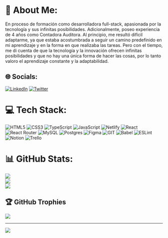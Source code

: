 # 💫 About Me:
En proceso de formación como desarrolladora full-stack, apasionada por la tecnología y sus infinitas posibilidades. Adicionalmente, poseo experiencia de 4 años como Contadora Auditora. Al principio, me resultó difícil adaptarme, ya que estaba acostumbrada a seguir un camino predefinido en mi aprendizaje y en la forma en que realizaba las tareas. Pero con el tiempo, me di cuenta de que la tecnología y la innovación ofrecen infinitas posibilidades y que no hay una única forma de hacer las cosas, por lo tanto valoro el aprendizaje constante y la adaptabilidad.


## 🌐 Socials:
[![LinkedIn](https://img.shields.io/badge/LinkedIn-%230077B5.svg?logo=linkedin&logoColor=white)](https://linkedin.com/in//andreastefbustos) [![Twitter](https://img.shields.io/badge/Twitter-%231DA1F2.svg?logo=Twitter&logoColor=white)](https://twitter.com/@andreastef_) 

# 💻 Tech Stack:
![HTML5](https://img.shields.io/badge/html5-%23E34F26.svg?style=for-the-badge&logo=html5&logoColor=white) ![CSS3](https://img.shields.io/badge/css3-%231572B6.svg?style=for-the-badge&logo=css3&logoColor=white) ![TypeScript](https://img.shields.io/badge/typescript-%23007ACC.svg?style=for-the-badge&logo=typescript&logoColor=white) ![JavaScript](https://img.shields.io/badge/javascript-%23323330.svg?style=for-the-badge&logo=javascript&logoColor=%23F7DF1E) ![Netlify](https://img.shields.io/badge/netlify-%23000000.svg?style=for-the-badge&logo=netlify&logoColor=#00C7B7) ![React](https://img.shields.io/badge/react-%2320232a.svg?style=for-the-badge&logo=react&logoColor=%2361DAFB) ![React Router](https://img.shields.io/badge/React_Router-CA4245?style=for-the-badge&logo=react-router&logoColor=white) ![MySQL](https://img.shields.io/badge/mysql-%2300f.svg?style=for-the-badge&logo=mysql&logoColor=white) ![Postgres](https://img.shields.io/badge/postgres-%23316192.svg?style=for-the-badge&logo=postgresql&logoColor=white) 	![Figma](https://img.shields.io/badge/figma-%23F24E1E.svg?style=for-the-badge&logo=figma&logoColor=white) ![GIT](https://img.shields.io/badge/Git-fc6d26?style=for-the-badge&logo=git&logoColor=white) ![Babel](https://img.shields.io/badge/Babel-F9DC3e?style=for-the-badge&logo=babel&logoColor=black) ![ESLint](https://img.shields.io/badge/ESLint-4B3263?style=for-the-badge&logo=eslint&logoColor=white) ![Notion](https://img.shields.io/badge/Notion-%23000000.svg?style=for-the-badge&logo=notion&logoColor=white) ![Trello](https://img.shields.io/badge/Trello-%23026AA7.svg?style=for-the-badge&logo=Trello&logoColor=white)
# 📊 GitHub Stats:
![](https://github-readme-stats.vercel.app/api?username=andreastefbustos&theme=flag-india&hide_border=false&include_all_commits=false&count_private=false)<br/>
![](https://github-readme-streak-stats.herokuapp.com/?user=andreastefbustos&theme=flag-india&hide_border=false)<br/>
![](https://github-readme-stats.vercel.app/api/top-langs/?username=andreastefbustos&theme=flag-india&hide_border=false&include_all_commits=false&count_private=false&layout=compact)

## 🏆 GitHub Trophies
![](https://github-profile-trophy.vercel.app/?username=andreastefbustos&theme=monokai&no-frame=false&no-bg=true&margin-w=4)

---
[![](https://visitcount.itsvg.in/api?id=andreastefbustos&icon=0&color=0)](https://visitcount.itsvg.in)

<!-- Proudly created with GPRM ( https://gprm.itsvg.in ) -->

